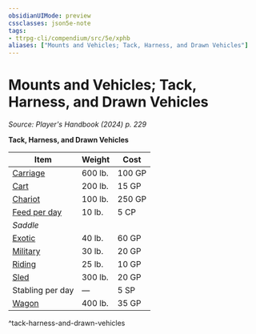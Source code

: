 ```yaml
---
obsidianUIMode: preview
cssclasses: json5e-note
tags:
- ttrpg-cli/compendium/src/5e/xphb
aliases: ["Mounts and Vehicles; Tack, Harness, and Drawn Vehicles"]
---
```

# Mounts and Vehicles; Tack, Harness, and Drawn Vehicles
*Source: Player's Handbook (2024) p. 229* 

**Tack, Harness, and Drawn Vehicles**

| Item | Weight | Cost |
|------|--------|------|
| [Carriage](3-Mechanics/CLI/items/carriage-xphb.md) | 600 lb. | 100 GP |
| [Cart](3-Mechanics/CLI/items/cart-xphb.md) | 200 lb. | 15 GP |
| [Chariot](3-Mechanics/CLI/items/chariot-xphb.md) | 100 lb. | 250 GP |
| [Feed per day](3-Mechanics/CLI/items/feed-per-day-xphb.md) | 10 lb. | 5 CP |
| *Saddle* |
| [Exotic](3-Mechanics/CLI/items/exotic-saddle-xphb.md) | 40 lb. | 60 GP |
| [Military](3-Mechanics/CLI/items/military-saddle-xphb.md) | 30 lb. | 20 GP |
| [Riding](3-Mechanics/CLI/items/riding-saddle-xphb.md) | 25 lb. | 10 GP |
| [Sled](3-Mechanics/CLI/items/sled-xphb.md) | 300 lb. | 20 GP |
| Stabling per day | — | 5 SP |
| [Wagon](3-Mechanics/CLI/items/wagon-xphb.md) | 400 lb. | 35 GP |
^tack-harness-and-drawn-vehicles